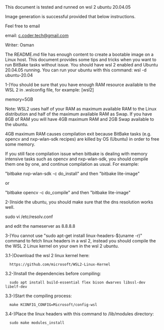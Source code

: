 This document is tested and runned on wsl 2 ubuntu 20.04.05

Image generation is successful provided that below instructions.

Feel free to email

email: c.coder.tech@gmail.com

Writer: Osman

The README.md file has enough content to create a bootable image on a Linux host.
This document provides some tips and tricks when you want to run BitBake tasks without issue.
You should have wsl 2 enabled and Ubuntu 20.04.05 running.
You can run your ubuntu with this command: wsl -d ubuntu-20.04

1-)You should be sure that you have enough RAM resource available to the WSL 2 in .wslconfig file, for example:
  [wsl2]

  memory=5GB
  
  Note: WSL2 uses half of your RAM as maximum available RAM to the Linux distribution and half of the maximum available RAM as Swap.
  If you have 8GB of RAM you will have 4GB maximum RAM and 2GB Swap available to the ubuntu.

  4GB maximum RAM causes compilation exit because BitBake tasks (e.g. opencv and nxp-wlan-sdk recipes) are killed by OS (Ubuntu) in order to free some memory.

  If you still face compilation issue when bitbake is dealing with memory intensive tasks such as opencv and nxp-wlan-sdk, you should compile them one by one,
  and continue compilation as usual. For example:

  "bitbake nxp-wlan-sdk -c do_install" and then "bitbake lite-image"

  or
  
  "bitbake opencv -c do_compile" and then "bitbake lite-image"
  
2-)Inside the ubuntu, you should make sure that the dns resolution works well.

  sudo vi /etc/resolv.conf
  
  and edit the nameserver as 8.8.8.8

3-)You cannot use "sudo apt-get install linux-headers-$(uname -r)" command to fetch linux headers in a wsl 2, instead you should compile the the WSL 2 Linux kernel on your own in the wsl 2 ubuntu.

  3.1-)Download the wsl 2 linux kernel here:

      https://github.com/microsoft/WSL2-Linux-Kernel

  3.2-)Install the dependencies before compiling:

      sudo apt install build-essential flex bison dwarves libssl-dev libelf-dev

  3.3-)Start the compiling process:

      make KCONFIG_CONFIG=Microsoft/config-wsl 

  3.4-)Place the linux headers with this command to /lib/modules directory:

      sudo make modules_install
